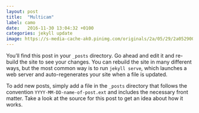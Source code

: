 ```yaml
---
layout: post
title:  "Multicam"
label: camo
date:   2016-11-30 13:04:32 +0100
categories: jekyll update
image: https://s-media-cache-ak0.pinimg.com/originals/2a/05/29/2a052900be756f5d25cd4a770189bb1a.png
---
```

You’ll find this post in your `_posts` directory. Go ahead and edit it and re-build the site to see your changes. You can rebuild the site in many different ways, but the most common way is to run `jekyll serve`, which launches a web server and auto-regenerates your site when a file is updated.

To add new posts, simply add a file in the `_posts` directory that follows the convention `YYYY-MM-DD-name-of-post.ext` and includes the necessary front matter. Take a look at the source for this post to get an idea about how it works.
